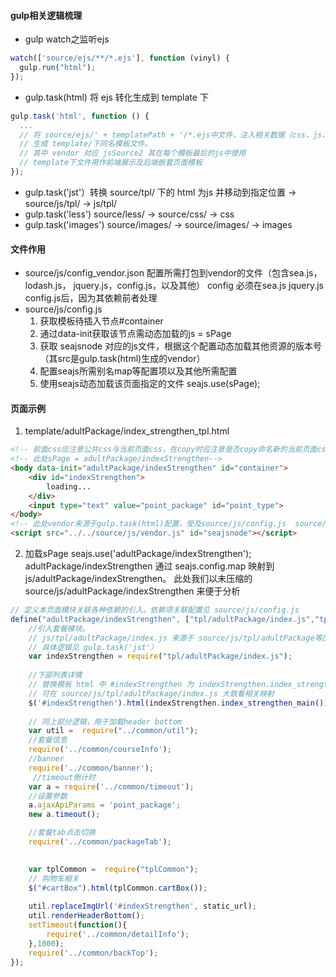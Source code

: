 #### gulp相关逻辑梳理
+ gulp watch之监听ejs 
```js
watch(['source/ejs/**/*.ejs'], function (vinyl) {
  gulp.run("html");
});
```
+ gulp.task(html) 将 ejs 转化生成到 template 下
```js
gulp.task('html', function () {
  ...
  // 将 source/ejs/' + templatePath + '/*.ejs中文件，注入相关数据（css，js，image路径等）
  // 生成 template/下同名模板文件。
  // 其中 vendor 对应 jsSource2 其在每个模板最后的js中使用
  // template下文件用作前端展示及后端嵌套页面模板
});
```
+ gulp.task('jst'）转换 source/tpl/ 下的 html 为js 并移动到指定位置 -> source/js/tpl/ -> js/tpl/
+ gulp.task('less') source/less/ -> source/css/ -> css
+ gulp.task('images') source/images/ -> source/images/ -> images

#### 文件作用
+ source/js/config_vendor.json
  配置所需打包到vendor的文件（包含sea.js，lodash.js， jquery.js，config.js，以及其他）
  config 必须在sea.js jquery.js config.js后，因为其依赖前者处理
+ source/js/config.js
  1. 获取模板待插入节点#container
  2. 通过data-init获取该节点需动态加载的js = sPage
  3. 获取 seajsnode 对应的js文件，根据这个配置动态加载其他资源的版本号（其src是gulp.task(html)生成的vendor）
  4. 配置seajs所需别名map等配置项以及其他所需配置
  5. 使用seajs动态加载该页面指定的文件 seajs.use(sPage);
  
#### 页面示例
1.  template/adultPackage/index_strengthen_tpl.html 
```html
<!-- 前面css应注意公共css与当前页面css，在copy时应注意是否copy命名新的当前页面css，以免css改动影响原页面以及新页面的样式错乱 -->
<!-- 此处sPage = adultPackage/indexStrengthen-->
<body data-init="adultPackage/indexStrengthen" id="container">
    <div id="indexStrengthen">
        loading...
    </div>
    <input type="text" value="point_package" id="point_type">
</body>
<!-- 此处vendor来源于gulp.task(html)配置，受及source/js/config.js  source/js/config_vendor.json 影响 -->
<script src="../../source/js/vendor.js" id="seajsnode"></script>
```
2. 加载sPage seajs.use('adultPackage/indexStrengthen');
adultPackage/indexStrengthen 通过 seajs.config.map 映射到 js/adultPackage/indexStrengthen。
此处我们以未压缩的 source/js/adultPackage/indexStrengthen 来便于分析

```js
// 定义本页面模块关联各种依赖的引入。依赖项关联配置见 source/js/config.js
define("adultPackage/indexStrengthen", ["tpl/adultPackage/index.js","tplCommon","...."], function(require, exports, module) {
    //引入套餐模块。
    // js/tpl/adultPackage/index.js 来源于 source/js/tpl/adultPackage等压缩生成。最早来自于 source/tpl/adultPackage/
    // 具体逻辑见 gulp.task('jst'）
    var indexStrengthen = require("tpl/adultPackage/index.js");
    
    //下部列表详情
    // 替换模板 html 中 #indexStrengthen 为 indexStrengthen.index_strengthen_main() 内容。即html生成的js
    // 可在 source/js/tpl/adultPackage/index.js 大致看相关映射
    $('#indexStrengthen').html(indexStrengthen.index_strengthen_main());
    
    // 同上部分逻辑，用于加载header bottom
    var util =  require("../common/util");
    //套餐信息
    require('../common/courseInfo');
    //banner
    require('../common/banner');
     //timeout倒计时
    var a = require('../common/timeout');
    //设置参数
    a.ajaxApiParams = 'point_package';
    new a.timeout();

    //套餐tab点击切换
    require('../common/packageTab');
    

    var tplCommon =  require("tplCommon");
    // 购物车相关
    $("#cartBox").html(tplCommon.cartBox());
   
    util.replaceImgUrl('#indexStrengthen', static_url);
    util.renderHeaderBottom();
    setTimeout(function(){
        require('../common/detailInfo');
    },1000);
    require('../common/backTop');
});
```

